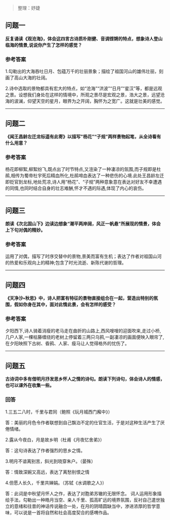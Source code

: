 > 整理：妤婕

## 问题一

**反复诵读《观沧海》，体会这四言古诗质朴刚健、音调铿锵的特点，想象诗人登山临海的情景,说说你产生了怎样的感觉？**

### 参考答案

1.勾勒出的大海吞吐日月、包蕴万千的壮丽景象；描绘了祖国河山的雄伟壮丽，刻画了高山大海的壮阔。

2.诗中选取的景物都具有宏大的特点，如“沧海”“洪波”“日月”“星汉”等，都是远观之景。设想我们身处在这样的情境中，所观之景尽是宏观之景，浩大之景，远望沧海的波澜，仰望天空的星月，眼界为之开阔，胸怀为之宽广。这就是壮美的感觉。

------



## 问题二

**《闻王昌龄左迁龙标遥有此寄》以描写"杨花”“子规”两样景物起笔，从全诗看有什么用意？**

### 参考答案

杨花即柳絮,柳絮纷飞,既点出了时节特点,又渲染了一种凄凉的氛围,而子规即是杜鹃,相传为蜀帝杜宇死后精血所化,杜鹃啼血表达了一种悲伤的心境.此处王昌龄左迁即贬官到龙标,地处荒凉,诗人用“杨花”、“子规”两种意象意在表达对好友不幸遭遇的同情,也同时结合自身的壮志难酬,怀才不遇的际遇,体现了内心的哀伤。

 

------



## 问题三

**朗读《次北固山下》边读边想象“潮平两岸阔，风正一帆悬"所展现的情景，体会上下句对偶的精妙。**

### 参考答案

运用了对偶，描写了时序交替中的景物,景美而富有生机；表达了作者对祖国山河的热爱和乐观向上的精神;包含了时光流逝、新陈代谢的哲理。

 

------



## 问题四

**《天净沙•秋思》中，诗人把富有特征的景物直接组合在一起，营造出特别的氛围，假如你身在其中，面对此情此景，会有怎样的感受？**

### 参考答案

夕阳西下,诗人骑着消瘦的老马走在曲折的山路上,西风嗖嗖的迎面吹来,走过小桥,几户人家,一棵枯藤缠绕的老树上停留着三两只乌鸦,一副凄凉的画面便映入眼帘了,在夕阳映照下古树、昏鸦、人家、瘦马让人觉得格外的忧伤了。



------



## 问题五

**古诗词中多有借明月抒发思乡怀人之情的诗句。朗读下列诗句，体会诗人的情感，也可以课外在收集一些。**

### 回答

1.三五二八时，千里与君同（鲍照《玩月城西门廨中》）

答：美丽的月色令作者联想到自己飘泊不定的仕官生活，于是对这种生活产生了厌倦情绪。

2.露从今夜白，月是故乡明（杜甫《月夜忆舍弟》）

答：这句诗表达了作者强烈的思乡之情。 

3.明月不谙离别苦，斜光到晓穿朱户。（晏殊）

答：情致深婉又高远，表达了离愁别恨之情

4.但愿人长久，千里共婵娟。（苏轼《水调歌之人》）

答：此词是中秋望月怀人之作，表达了对胞弟苏辙的无限怀念。 词人运用形象描绘手法，勾勒出一种皓月当空、亲人千里、孤高旷远的境界氛围，反衬自己遣世独立的意绪和往昔的神话传说融合一处，在月的阴晴圆缺当中，渗进浓厚的哲学意味，可以说是一首将自然和社会高度契合的感喟作品。